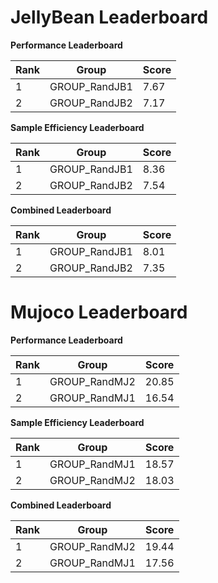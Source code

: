 # JellyBean Leaderboard

**Performance Leaderboard**

|Rank      |Group     |Score     |
|----------|----------|----------|
|1      |GROUP_RandJB1     |7.67     |
|2      |GROUP_RandJB2     |7.17     |


**Sample Efficiency Leaderboard**

|Rank      |Group     |Score     |
|----------|----------|----------|
|1      |GROUP_RandJB1     |8.36     |
|2      |GROUP_RandJB2     |7.54     |


**Combined Leaderboard**

|Rank      |Group     |Score     |
|----------|----------|----------|
|1      |GROUP_RandJB1     |8.01     |
|2      |GROUP_RandJB2     |7.35     |


# Mujoco Leaderboard

**Performance Leaderboard**

|Rank      |Group     |Score     |
|----------|----------|----------|
|1      |GROUP_RandMJ2     |20.85     |
|2      |GROUP_RandMJ1     |16.54     |


**Sample Efficiency Leaderboard**

|Rank      |Group     |Score     |
|----------|----------|----------|
|1      |GROUP_RandMJ1     |18.57     |
|2      |GROUP_RandMJ2     |18.03     |


**Combined Leaderboard**

|Rank      |Group     |Score     |
|----------|----------|----------|
|1      |GROUP_RandMJ2     |19.44     |
|2      |GROUP_RandMJ1     |17.56     |


